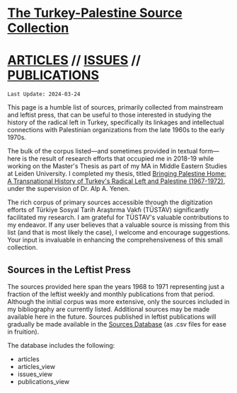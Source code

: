 # [The Turkey-Palestine Source Collection](turkey_palestine_collection.md)

# [ARTICLES](firstlevel_articles.md) // [ISSUES](firstlevel_issues.md) // [PUBLICATIONS](firstlevel_publications.md)
```
Last Update: 2024-03-24
```


This page is a humble list of sources, primarily collected from mainstream and leftist press, that can be useful to those interested in studying the history of the radical left in Turkey, specifically its linkages and intellectual connections with Palestinian organizations from the late 1960s to the early 1970s.

The bulk of the corpus listed—and sometimes provided in textual form—here is the result of research efforts that occupied me in 2018-19 while working on the Master's Thesis as part of my MA in Middle Eastern Studies at Leiden University. I completed my thesis, titled <a href='https://studenttheses.universiteitleiden.nl/handle/1887/82728'>Bringing Palestine Home: A Transnational History of Turkey's Radical Left and Palestine (1967-1972)</a>, under the supervision of Dr. Alp A. Yenen.

The rich corpus of primary sources accessible through the digitization efforts of Türkiye Sosyal Tarih Araştırma Vakfı (TÜSTAV) significantly facilitated my research. I am grateful for TÜSTAV's valuable contributions to my endeavor. If any user believes that a valuable source is missing from this list (and that is most likely the case), I welcome and encourage suggestions. Your input is invaluable in enhancing the comprehensiveness of this small collection.

## Sources in the Leftist Press

The sources provided here span the years 1968 to 1971 representing just a fraction of the leftist weekly and monthly publications from that period. Although the initial corpus was more extensive, only the sources included in my bibliography are currently listed. Additional sources may be made available here in the future. Sources published in leftist publications will gradually be made available in the <a href='https://github.com/andreacortellari/andreacortellari.github.io/tree/main/tpc/Sources%20Database'>Sources Database</a> (as .csv files for ease in fruition).

The database includes the following:

* articles
* articles_view
* issues_view
* publications_view